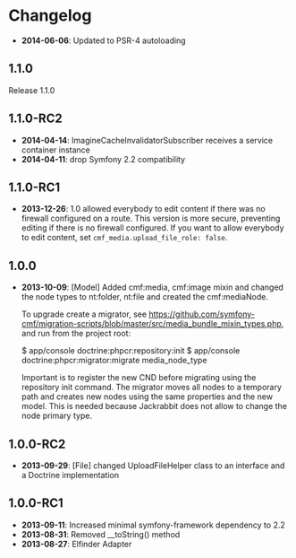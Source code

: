Changelog
=========

* **2014-06-06**: Updated to PSR-4 autoloading

1.1.0
-----

Release 1.1.0

1.1.0-RC2
---------

* **2014-04-14**: ImagineCacheInvalidatorSubscriber receives a service container instance
* **2014-04-11**: drop Symfony 2.2 compatibility

1.1.0-RC1
---------

* **2013-12-26**: 1.0 allowed everybody to edit content if there was no
  firewall configured on a route. This version is more secure, preventing
  editing if there is no firewall configured. If you want to allow everybody
  to edit content, set `cmf_media.upload_file_role: false`.

1.0.0
-----

* **2013-10-09**: [Model] Added cmf:media, cmf:image mixin and changed the node
    types to nt:folder, nt:file and created the cmf:mediaNode.

    To upgrade create a migrator, see https://github.com/symfony-cmf/migration-scripts/blob/master/src/media_bundle_mixin_types.php,
    and run from the project root:

    $ app/console doctrine:phpcr:repository:init
    $ app/console doctrine:phpcr:migrator:migrate media_node_type

    Important is to register the new CND before migrating using the repository
    init command. The migrator moves all nodes to a temporary path and creates
    new nodes using the same properties and the new model. This is needed
    because Jackrabbit does not allow to change the node primary type.

1.0.0-RC2
---------

* **2013-09-29**: [File] changed UploadFileHelper class to an interface and
  a Doctrine implementation

1.0.0-RC1
---------

* **2013-09-11**: Increased minimal symfony-framework dependency to 2.2
* **2013-08-31**: Removed __toString() method
* **2013-08-27**: Elfinder Adapter


